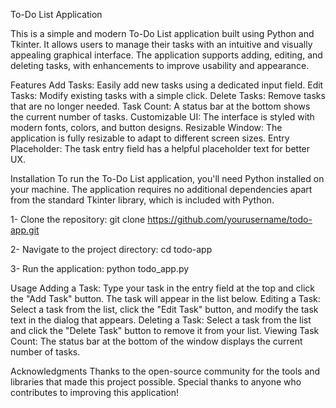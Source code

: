 To-Do List Application

This is a simple and modern To-Do List application built using Python and Tkinter. It allows users to manage their tasks with an intuitive and visually appealing graphical interface. The application supports adding, editing, and deleting tasks, with enhancements to improve usability and appearance.

Features
Add Tasks: Easily add new tasks using a dedicated input field.
Edit Tasks: Modify existing tasks with a simple click.
Delete Tasks: Remove tasks that are no longer needed.
Task Count: A status bar at the bottom shows the current number of tasks.
Customizable UI: The interface is styled with modern fonts, colors, and button designs.
Resizable Window: The application is fully resizable to adapt to different screen sizes.
Entry Placeholder: The task entry field has a helpful placeholder text for better UX.

Installation
To run the To-Do List application, you'll need Python installed on your machine. The application requires no additional dependencies apart from the standard Tkinter library, which is included with Python.

1- Clone the repository:
git clone https://github.com/yourusername/todo-app.git

2- Navigate to the project directory:
cd todo-app

3- Run the application:
python todo_app.py

Usage
Adding a Task: Type your task in the entry field at the top and click the "Add Task" button. The task will appear in the list below.
Editing a Task: Select a task from the list, click the "Edit Task" button, and modify the task text in the dialog that appears.
Deleting a Task: Select a task from the list and click the "Delete Task" button to remove it from your list.
Viewing Task Count: The status bar at the bottom of the window displays the current number of tasks.

Acknowledgments
Thanks to the open-source community for the tools and libraries that made this project possible.
Special thanks to anyone who contributes to improving this application!
